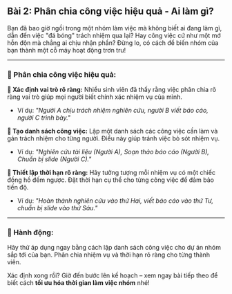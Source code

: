 ## Bài 2: Phân chia công việc hiệu quả - Ai làm gì?

Bạn đã bao giờ ngồi trong một nhóm làm việc mà không biết ai đang làm gì, dẫn đến việc "đá bóng" trách nhiệm qua lại? Hay công việc cứ như một mớ hỗn độn mà chẳng ai chịu nhận phần? Đừng lo, có cách để biến nhóm của bạn thành một cỗ máy hoạt động trơn tru!

---

### 📌 Phân chia công việc hiệu quả:

**🔹 Xác định vai trò rõ ràng:**
Nhiều sinh viên đã thấy rằng việc phân chia rõ ràng vai trò giúp mọi người biết chính xác nhiệm vụ của mình. 
- Ví dụ: *"Người A chịu trách nhiệm nghiên cứu, người B viết báo cáo, người C trình bày."*

**🔹 Tạo danh sách công việc:**
Lập một danh sách các công việc cần làm và gán trách nhiệm cho từng người. Điều này giúp tránh việc bỏ sót nhiệm vụ.
- Ví dụ: *"Nghiên cứu tài liệu (Người A), Soạn thảo báo cáo (Người B), Chuẩn bị slide (Người C)."*

**🔹 Thiết lập thời hạn rõ ràng:**
Hãy tưởng tượng mỗi nhiệm vụ có một chiếc đồng hồ đếm ngược. Đặt thời hạn cụ thể cho từng công việc để đảm bảo tiến độ.
- Ví dụ: *"Hoàn thành nghiên cứu vào thứ Hai, viết báo cáo vào thứ Tư, chuẩn bị slide vào thứ Sáu."*

---

### 🚀 Hành động:

Hãy thử áp dụng ngay bằng cách lập danh sách công việc cho dự án nhóm sắp tới của bạn. Phân chia nhiệm vụ và thời hạn rõ ràng cho từng thành viên.

Xác định xong rồi? Giờ đến bước lên kế hoạch – xem ngay bài tiếp theo để biết cách **tối ưu hóa thời gian làm việc nhóm** nhé!